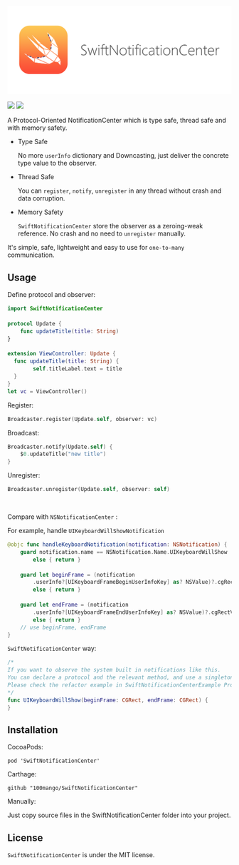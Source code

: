 
<p align="center"> <img src="logo.png" />
<br>

[![](http://img.shields.io/badge/iOS-8.0%2B-blue.svg)]() [![](http://img.shields.io/badge/Swift-3.0-blue.svg)]()



A Protocol-Oriented NotificationCenter which is type safe, thread safe and with memory safety.

- Type Safe

	No more `userInfo` dictionary and Downcasting, just deliver the concrete type value to the observer.
	
- Thread Safe

	You can `register`, `notify`, `unregister` in any thread without crash and data corruption.
	
- Memory Safety

	 `SwiftNotificationCenter` store the observer as a zeroing-weak reference. No crash and no need to `unregister` manually.
		
It's simple, safe, lightweight and easy to use for `one-to-many` communication.


## Usage

Define protocol and observer:

~~~swift
import SwiftNotificationCenter

protocol Update {
    func updateTitle(title: String)
}

extension ViewController: Update {
  func updateTitle(title: String) {
  		self.titleLabel.text = title
  }
}
let vc = ViewController()
~~~

Register:

~~~swift
Broadcaster.register(Update.self, observer: vc)
~~~

Broadcast:

~~~swift
Broadcaster.notify(Update.self) {
    $0.updateTitle("new title")
}
~~~

Unregister:

~~~swift
Broadcaster.unregister(Update.self, observer: self)
~~~

<br>

Compare with `NSNotificationCenter` :

For example, handle `UIKeyboardWillShowNotification`

~~~swift
@objc func handleKeyboardNotification(notification: NSNotification) {
    guard notification.name == NSNotification.Name.UIKeyboardWillShow
        else { return }
    
    guard let beginFrame = (notification
        .userInfo?[UIKeyboardFrameBeginUserInfoKey] as? NSValue)?.cgRectValue
        else { return }
    
    guard let endFrame = (notification
        .userInfo?[UIKeyboardFrameEndUserInfoKey] as? NSValue)?.cgRectValue
        else { return }
    // use beginFrame, endFrame
}
~~~

`SwiftNotificationCenter` way:

~~~swift
/*
If you want to observe the system built in notifications like this.
You can declare a protocol and the relevant method, and use a singleton as a mediator to observe system's notification, then notify our observers.
Please check the refactor example in SwiftNotificationCenterExample Project.
*/
func UIKeyboardWillShow(beginFrame: CGRect, endFrame: CGRect) {
}
~~~

## Installation

CocoaPods:

~~~
pod 'SwiftNotificationCenter'
~~~

Carthage:

~~~
github "100mango/SwiftNotificationCenter"
~~~

Manually: 

Just copy source files in the SwiftNotificationCenter folder into your project.


## License

`SwiftNotificationCenter` is under the MIT license.
